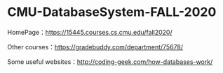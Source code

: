 # CMU-DatabaseSystem-FALL-2020

HomePage：https://15445.courses.cs.cmu.edu/fall2020/

Other courses：https://gradebuddy.com/department/75678/

Some useful websites：http://coding-geek.com/how-databases-work/